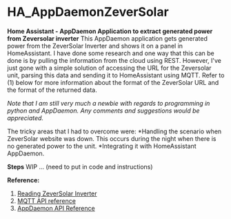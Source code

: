 # HA_AppDaemonZeverSolar
**Home Assistant - AppDaemon Application to extract generated power from Zeversolar inverter**
This AppDaemon application gets generated power from the ZeverSolar Inverter and shows it on a panel in HomeAssistant. I have done some research and one way that this can be done is by pulling the information from the cloud using REST. However, I've just gone with a simple solution of accessing the URL for the Zeversolar unit, parsing this data and sending it to HomeAssistant using MQTT. Refer to (1) below for more information about the format of the ZeverSolar URL and the format of the returned data.

*Note that I am still very much a newbie with regards to programming in python and AppDaemon. Any comments and suggestions would be appreciated.*

The tricky areas that I had to overcome were:
*Handling the scenario when ZeverSolar website was down. This occurs during the night when there is no generated power to the unit.
*Integrating it with HomeAssistant AppDaemon. 

**Steps**
WIP ... (need to put in code and instructions)


**Reference:**
1. [Reading ZeverSolar Inverter](https://forum.pvoutput.org/t/how-to-read-data-direct-from-zeversolar-inverter/1030/8)
2. [MQTT API reference](https://appdaemon.readthedocs.io/en/latest/MQTT_API_REFERENCE.html)
3. [AppDaemon API Reference](https://appdaemon.readthedocs.io/en/latest/AD_API_REFERENCE.html)


